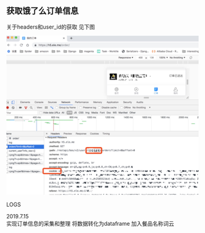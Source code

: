## 获取饿了么订单信息

关于headers和user_id的获取 见下图

![获取headers和user_id](https://raw.githubusercontent.com/qtvspa/eleme-ordering/master/readme.jpeg)


LOGS

2019.7.15   
实现订单信息的采集和整理 将数据转化为dataframe 加入餐品名称词云
